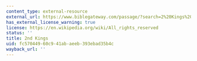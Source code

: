 ```yaml
---
content_type: external-resource
external_url: https://www.biblegateway.com/passage/?search=2%20Kings%201&version=ESV
has_external_license_warning: true
license: https://en.wikipedia.org/wiki/All_rights_reserved
status: ''
title: 2nd Kings
uid: fc570449-60c9-41ab-aeeb-393ebad35b4c
wayback_url: ''
---
```


